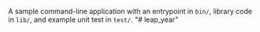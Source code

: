 A sample command-line application with an entrypoint in `bin/`, library code
in `lib/`, and example unit test in `test/`.
"# leap_year" 
